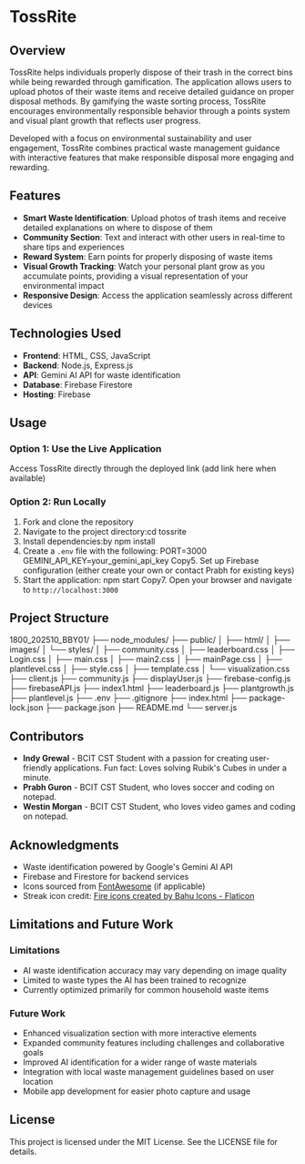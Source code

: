 # TossRite

## Overview
TossRite helps individuals properly dispose of their trash in the correct bins while being rewarded through gamification. The application allows users to upload photos of their waste items and receive detailed guidance on proper disposal methods. By gamifying the waste sorting process, TossRite encourages environmentally responsible behavior through a points system and visual plant growth that reflects user progress.

Developed with a focus on environmental sustainability and user engagement, TossRite combines practical waste management guidance with interactive features that make responsible disposal more engaging and rewarding.

## Features

- **Smart Waste Identification**: Upload photos of trash items and receive detailed explanations on where to dispose of them
- **Community Section**: Text and interact with other users in real-time to share tips and experiences
- **Reward System**: Earn points for properly disposing of waste items
- **Visual Growth Tracking**: Watch your personal plant grow as you accumulate points, providing a visual representation of your environmental impact
- **Responsive Design**: Access the application seamlessly across different devices

## Technologies Used

- **Frontend**: HTML, CSS, JavaScript
- **Backend**: Node.js, Express.js
- **API**: Gemini AI API for waste identification
- **Database**: Firebase Firestore
- **Hosting**: Firebase

## Usage

### Option 1: Use the Live Application
Access TossRite directly through the deployed link (add link here when available)

### Option 2: Run Locally
1. Fork and clone the repository
2. Navigate to the project directory:cd tossrite
3. Install dependencies:by npm install
4. Create a `.env` file with the following:
PORT=3000
GEMINI_API_KEY=your_gemini_api_key
Copy5. Set up Firebase configuration (either create your own or contact Prabh for existing keys)
6. Start the application:
npm start
Copy7. Open your browser and navigate to `http://localhost:3000`

## Project Structure
1800_202510_BBY01/
├── node_modules/
├── public/
│   ├── html/
│   ├── images/
│   └── styles/
│       ├── community.css
│       ├── leaderboard.css
│       ├── Login.css
│       ├── main.css
│       ├── main2.css
│       ├── mainPage.css
│       ├── plantlevel.css
│       ├── style.css
│       ├── template.css
│       └── visualization.css
├── client.js
├── community.js
├── displayUser.js
├── firebase-config.js
├── firebaseAPI.js
├── index1.html
├── leaderboard.js
├── plantgrowth.js
├── plantlevel.js
├── .env
├── .gitignore
├── index.html
├── package-lock.json
├── package.json
├── README.md
└── server.js


## Contributors
- **Indy Grewal** - BCIT CST Student with a passion for creating user-friendly applications. Fun fact: Loves solving Rubik's Cubes in under a minute.
- **Prabh Guron** - BCIT CST Student, who loves soccer and coding on notepad.
- **Westin Morgan** - BCIT CST Student, who loves video games and coding on notepad.

## Acknowledgments

- Waste identification powered by Google's Gemini AI API
- Firebase and Firestore for backend services
- Icons sourced from [FontAwesome](https://fontawesome.com/) (if applicable)
- Streak icon credit: <a href="https://www.flaticon.com/free-icons/fire" title="fire icons">Fire icons created by Bahu Icons - Flaticon</a>

## Limitations and Future Work
### Limitations

- AI waste identification accuracy may vary depending on image quality
- Limited to waste types the AI has been trained to recognize
- Currently optimized primarily for common household waste items

### Future Work

- Enhanced visualization section with more interactive elements
- Expanded community features including challenges and collaborative goals
- Improved AI identification for a wider range of waste materials
- Integration with local waste management guidelines based on user location
- Mobile app development for easier photo capture and usage

## License
This project is licensed under the MIT License. See the LICENSE file for details.
